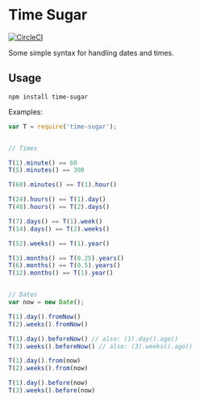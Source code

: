 # Time Sugar

[![CircleCI](https://circleci.com/gh/nathanhoad/time-sugar/tree/master.svg?style=svg)](https://circleci.com/gh/nathanhoad/time-sugar/tree/master)

Some simple syntax for handling dates and times.


## Usage

`npm install time-sugar`

Examples:

```javascript
var T = require('time-sugar');


// Times

T(1).minute() == 60
T(5).minutes() == 300

T(60).minutes() == T(1).hour()

T(24).hours() == T(1).day()
T(48).hours() == T(2).days()

T(7).days() == T(1).week()
T(14).days() == T(2).weeks()

T(52).weeks() == T(1).year()

T(3).months() == T(0.25).years()
T(6).months() == T(0.5).years()
T(12).months() == T(1).year()


// Dates
var now = new Date();

T(1).day().fromNow()
T(2).weeks().fromNow()

T(1).day().beforeNow() // also: (1).day().ago()
T(3).weeks().beforeNow() // also: (3).weeks().ago()

T(1).day().from(now)
T(2).weeks().from(now)

T(1).day().before(now)
T(3).weeks().before(now)
```